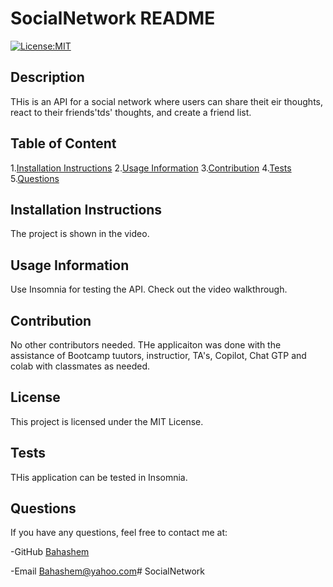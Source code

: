  # SocialNetwork README

  [![License:MIT](https://img.shields.io/badge/License-MIT-yellow.svg)](https://opensource.org/licenses/MIT)

  ## Description

  THis is an API for a social network where users can share theit eir thoughts, react to their friends'tds' thoughts, and create a friend list.

  ## Table of Content
  1.[Installation Instructions](#installation-instructions)
  2.[Usage Information](#usage-information)
  3.[Contribution](#contribution)
  4.[Tests](#tests)
  5.[Questions](#questions)

  ## Installation Instructions
  The project is shown in the video.

  ## Usage Information
  Use Insomnia for testing the API. Check out the video walkthrough.

  ## Contribution 
  No other contributors needed. THe applicaiton was done with the assistance of Bootcamp tuutors, instructior, TA's, Copilot, Chat GTP and colab with classmates as needed. 

  ## License
 This project is licensed under the MIT License.

  ## Tests 
  THis application can be tested in Insomnia.

  ## Questions
If you have any questions, feel free to contact me at:

-GitHub [Bahashem](https://github.com/Bahashem)

-Email [Bahashem@yahoo.com](mailto:Bahashem@yahoo.com)# SocialNetwork